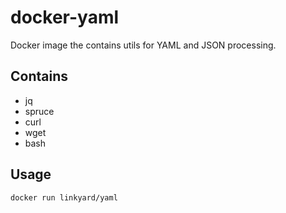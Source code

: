 # docker-yaml

Docker image the contains utils for YAML and JSON processing.

## Contains

- jq
- spruce
- curl
- wget
- bash

## Usage

`docker run linkyard/yaml`
